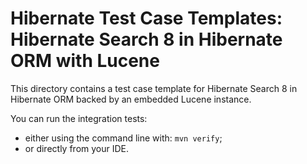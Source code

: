 # Hibernate Test Case Templates: Hibernate Search 8 in Hibernate ORM with Lucene

This directory contains a test case template for
Hibernate Search 8 in Hibernate ORM backed by an embedded Lucene instance.

You can run the integration tests:
* either using the command line with: `mvn verify`;
* or directly from your IDE. 
